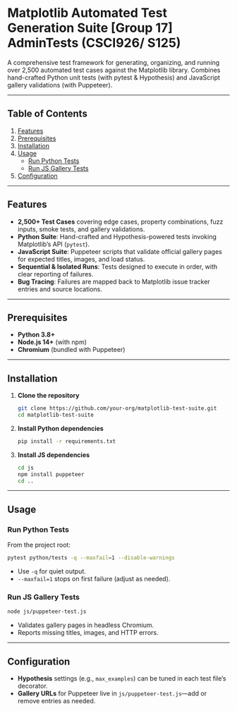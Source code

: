 # Matplotlib Automated Test Generation Suite [Group 17] AdminTests (CSCI926/ S125)

A comprehensive test framework for generating, organizing, and running over 2,500 automated test cases against the Matplotlib library. Combines hand-crafted Python unit tests (with pytest & Hypothesis) and JavaScript gallery validations (with Puppeteer).

---

## Table of Contents

1. [Features](#features)
2. [Prerequisites](#prerequisites)
3. [Installation](#installation)
4. [Usage](#usage)
   - [Run Python Tests](#run-python-tests)
   - [Run JS Gallery Tests](#run-js-gallery-tests)
5. [Configuration](#configuration)
---

## Features

- **2,500+ Test Cases** covering edge cases, property combinations, fuzz inputs, smoke tests, and gallery validations.
- **Python Suite**: Hand-crafted and Hypothesis-powered tests invoking Matplotlib’s API (`pytest`).
- **JavaScript Suite**: Puppeteer scripts that validate official gallery pages for expected titles, images, and load status.
- **Sequential & Isolated Runs**: Tests designed to execute in order, with clear reporting of failures.
- **Bug Tracing**: Failures are mapped back to Matplotlib issue tracker entries and source locations.

---


## Prerequisites

- **Python 3.8+**
- **Node.js 14+** (with npm)
- **Chromium** (bundled with Puppeteer)

---

## Installation

1. **Clone the repository**
   ```bash
   git clone https://github.com/your-org/matplotlib-test-suite.git
   cd matplotlib-test-suite
   ```

2. **Install Python dependencies**
   ```bash
   pip install -r requirements.txt
   ```

3. **Install JS dependencies**
   ```bash
   cd js
   npm install puppeteer
   cd ..
   ```

---

## Usage

### Run Python Tests

From the project root:
```bash
pytest python/tests -q --maxfail=1 --disable-warnings
```

- Use `-q` for quiet output.
- `--maxfail=1` stops on first failure (adjust as needed).

### Run JS Gallery Tests

```bash
node js/puppeteer-test.js
```

- Validates gallery pages in headless Chromium.
- Reports missing titles, images, and HTTP errors.

---

## Configuration

- **Hypothesis** settings (e.g., `max_examples`) can be tuned in each test file’s decorator.
- **Gallery URLs** for Puppeteer live in `js/puppeteer-test.js`—add or remove entries as needed.

